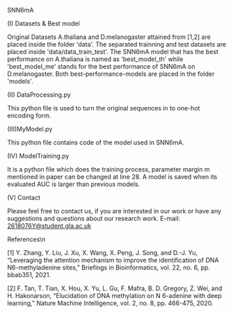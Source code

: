 SNN6mA

(I) Datasets & Best model

Original Datasets A.thaliana and D.melanogaster attained from [1,2] are placed inside the folder 'data'. The separated trainning and test datasets are placed inside 'data/data_train_test'. The SNN6mA model that has the best performance on A.thaliana is named as 'best_model_th' while 'best_model_me' stands for the best performance of SNN6mA on D.melanogaster. Both best-performance-models are placed in the folder 'models'.

(II) DataProcessing.py

This python file is used to turn the original sequences in to one-hot encoding form.

(III)MyModel.py

This python file contains code of the model used in SNN6mA.

(IV) ModelTraining.py

It is a python file which does the training process, parameter margin m mentioned in paper can be changed at line 28. A model is saved when its evaluated AUC is larger than previous models.

(V) Contact

Please feel free to contact us, if you are interested in our work or have any suggestions and questions about our research work. E-mail: 2618076Y@student.gla.ac.uk

References\n

[1] Y. Zhang, Y. Liu, J. Xu, X. Wang, X. Peng, J. Song, and D.-J. Yu, “Leveraging the attention mechanism to improve the identification of DNA N6-methyladenine sites,” Briefings in Bioinformatics, vol. 22, no. 6, pp. bbab351, 2021.

[2] F. Tan, T. Tian, X. Hou, X. Yu, L. Gu, F. Mafra, B. D. Gregory, Z. Wei, and H. Hakonarson, “Elucidation of DNA methylation on N 6-adenine with deep learning,” Nature Machine Intelligence, vol. 2, no. 8, pp. 466-475, 2020.
